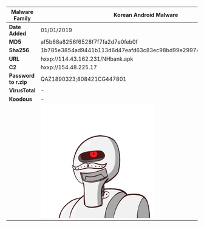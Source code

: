 | Malware Family        | Korean Android Malware                                       |
| --------------------- | ------------------------------------------------------------ |
| **Date Added**        | 01/01/2019                                                   |
| **MD5**               | af5b68a8256f6528f7f7fa2d7e0feb0f                             |
| **Sha256**            | 1b785e3854ad9441b113d6d47eafd63c83ec98bd99e299740fa1c0127313f177 |
| **URL**               | hxxp://114.43.162.231/NHbank.apk                             |
| **C2**                | hxxp://154.48.225.17                                         |
| **Password to r.zip** | QAZ1890323;808421CG447801                                    |
| **VirusTotal**        | -                                                            |
| **Koodous**           | -                                                            |
|                       | ![](../assets/1b785e3854ad9441b113d6d47eafd63c83ec98bd99e299740fa1c0127313f177.png) |